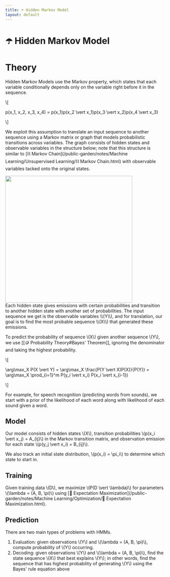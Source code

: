 ```yaml
---
title: ☂️ Hidden Markov Model
layout: default
---
```


# ☂️ Hidden Markov Model

# Theory
Hidden Markov Models use the Markov property, which states that each variable conditionally depends only on the variable right before it in the sequence.

\\[

p(x_1, x_2, x_3, x_4) = p(x_1)p(x_2 \vert x_1)p(x_3 \vert x_2)p(x_4 \vert x_3)

\\]

We exploit this assumption to translate an input sequence to another sequence using a Markov matrix or graph that models probabilistic transitions across variables. The graph consists of hidden states and observable variables in the structure below; note that this structure is similar to [⛓️ Markov Chain](/public-garden/notes/Machine Learning/Unsupervised Learning/⛓️ Markov Chain.html) with observable variables tacked onto the original states.

<div>
<img src="attachment:notes/Attachments/notes/Attachments/20221229103142.png.png" width="400"/>
</div>
Each hidden state gives emissions with certain probabilities and transition to another hidden state with another set of probabilities. The input sequence we get is the observable variables \\(Y\\), and for translation, our goal is to find the most probable sequence \\(X\\) that generated these emissions.

To predict the probability of sequence \\(X\\) given another sequence \\(Y\\), we use [[🪙 Probability Theory#Bayes' Theorem]], ignoring the denominator and taking the highest probability.

\\[

\arg\max_X P(X \vert Y) = \arg\max_X \frac{P(Y \vert X)P(X)}{P(Y)} = \arg\max_X \prod_{i=1}^m P(y_i \vert x_i) P(x_i \vert x_{i-1})

\\]

For example, for speech recognition (predicting words from sounds), we start with a prior of the likelihood of each word along with likelihood of each sound given a word.

## Model
Our model consists of hidden states \\(X\\), transition probabilities \\(p(x_i \vert x_j) = A_{ij}\\) in the Markov transition matrix, and observation emission for each state \\(p(y_j \vert x_i) = B_{ij}\\).

We also track an initial state distribution, \\(p(x_i) = \pi_i\\) to determine which state to start in.

## Training
Given training data \\(D\\), we maximize \\(P(D \vert \lambda)\\) for parameters \\(\lambda = (A, B, \pi)\\) using [🎉 Expectation Maximization](/public-garden/notes/Machine Learning/Optimization/🎉 Expectation Maximization.html).

## Prediction
There are two main types of problems with HMMs.
1. Evaluation: given observations \\(Y\\) and \\(\lambda = (A, B, \pi)\\), compute probability of \\(Y\\) occurring.
2. Decoding: given observations \\(Y\\) and \\(\lambda = (A, B, \pi)\\), find the state sequence \\(X\\) that best explains \\(Y\\); in other words, find the sequence that has highest probability of generating \\(Y\\) using the Bayes' rule equation above